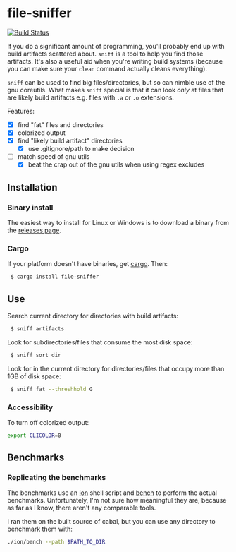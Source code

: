 # file-sniffer

[![Build Status](https://travis-ci.org/vmchale/file-sniffer.svg?branch=master)](https://travis-ci.org/vmchale/file-sniffer)

If you do a significant amount of programming, you'll probably end up with
build artifacts scattered about. `sniff` is a tool to help you find those
artifacts. It's also a useful aid when you're writing build systems 
(because you can make sure your `clean` command actually cleans everything).

`sniff` can be used to find big files/directories, but so can nimble use of the
gnu coreutils. 
What makes `sniff` special is that it can look *only* at files that are likely
build artifacts e.g. files with `.a` or `.o` extensions.

Features:
  - [x] find "fat" files and directories
  - [x] colorized output
  - [x] find "likely build artifact" directories
    - [x] use .gitignore/path to make decision
  - [ ] match speed of gnu utils
    - [x] beat the crap out of the gnu utils when using regex excludes

## Installation

### Binary install

The easiest way to install for Linux or Windows is to download a binary from the [releases
page](https://github.com/vmchale/file-sniffer/releases).

### Cargo

If your platform doesn't have binaries, get [cargo](https://rustup.rs/). Then:

```bash
 $ cargo install file-sniffer
```

## Use

Search current directory for directories with build artifacts:

```bash
 $ sniff artifacts
```

Look for subdirectories/files that consume the most disk space:

```bash
 $ sniff sort dir
```

Look for in the current directory for directories/files that occupy more than 1GB of disk space:


```bash
 $ sniff fat --threshhold G
```

### Accessibility

To turn off colorized output:

```bash
export CLICOLOR=0
```

## Benchmarks

### Replicating the benchmarks

The benchmarks use an [ion](https://github.com/redox-os/ion) shell script and
[bench](https://github.com/Gabriel439/bench) to perform the actual benchmarks.
Unfortunately, I'm not sure how meaningful they are, because as far as I know,
there aren't any comparable tools.

I ran them on the built source of cabal, but you can use any directory to
benchmark them with:

```bash
./ion/bench --path $PATH_TO_DIR
```
